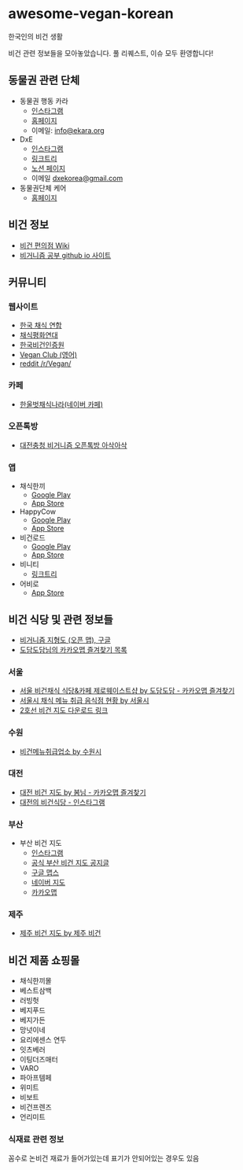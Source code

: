 # awesome-vegan-korean

한국인의 비건 생활

비건 관련 정보들을 모아놓았습니다. 풀 리퀘스트, 이슈 모두 환영합니다!

## 동물권 관련 단체

* 동물권 행동 카라
  * [인스타그램](https://www.instagram.com/animal_kara/)
  * [홈페이지](https://www.ekara.org/)
  * 이메일: <info@ekara.org>
* DxE
  * [인스타그램](https://www.instagram.com/dxekorea/)
  * [링크트리](https://linktr.ee/dxekorea)
  * [노션 페이지](https://atlantic-egret-d5a.notion.site/DxE-ebfff13c325844fda4492360977ae6e7)
  * 이메일 <dxekorea@gmail.com>
* 동물권단체 케어
  * [홈페이지](https://fromcare.org/)

## 비건 정보 

* [비건 편의점 Wiki](http://ko.veganism.wikidok.net/)
* [비거니즘 공부 github io 사이트](https://veganstudies.github.io/)

## 커뮤니티

### 웹사이트

* [한국 채식 연합](https://www.vege.or.kr/)
* [채식평화연대](https://vegpeace.imweb.me/)
* [한국비건인증원](http://vegan-korea.com/)
* [Vegan Club (영어)](https://veganclub.co/)
* [reddit /r/Vegan/](https://www.reddit.com/r/vegan/)

### 카페

* [한울벗채식나라(네이버 카페)](https://cafe.naver.com/ululul)

### 오픈톡방

* [대전충청 비거니즘 오픈톡방 아삭아삭](https://open.kakao.com/o/gcXNlbnb)

### 앱

* 채식한끼
  * [Google Play](https://play.google.com/store/apps/details?id=com.BeyondNext.VRestaurant)
  * [App Store](https://apple.co/3Qma19g)
* HappyCow
  * [Google Play](https://play.google.com/store/apps/details?id=com.hcceg.veg.compassionfree)
  * [App Store](https://apple.co/2n3sNti)
* 비건로드
  * [Google Play](https://play.google.com/store/apps/details?id=jomelong.veganroad)
  * [App Store](https://apple.co/2s3DyOx)
* 비니티
  * [링크트리](https://linktr.ee/Vinity_official)
* 어비로
  * [App Store](https://apple.co/3LYInhO)

## 비건 식당 및 관련 정보들

* [비거니즘 지형도 (오픈 맵), 구글](https://www.google.com/maps/d/viewer?mid=1Xk83sBun2GBnN_qrAriBx2vQTrQggpr-&hl=ko&usp=sharing)
* [도담도담님의 카카오맵 즐겨찾기 목록](https://map.kakao.com/?map_type=TYPE_MAP&folderid=498197&target=other&page=bookmark)

### 서울

* [서울 비건채식 식당&카페 제로웨이스트샵 by 도담도담 - 카카오맵 즐겨찾기](http://kko.to/Ocp8zPahJ)
* [서울시 채식 메뉴 취급 음식점 현황 by 서울시](https://news.seoul.go.kr/welfare/public_health/status-of-vegetarian-restaurants)
* [2호선 비건 지도 다운로드 링크](https://drive.google.com/file/d/1Q-9n05xPpbHR97FojJikHDOC4DVOc8sm/view)

### 수원

* [비건메뉴취급업소 by 수원시](https://www.suwon.go.kr/sw-www/deptHome/dep_env/env_06/env_04_10_03.jsp;jsessionid=JN4o57Rii8B5JvGQGa0lPM61d0dHCtO9xCeqnpE1Q100tOaI7YXKqaB7EGgCjADl.WAS_servlet_engine1)

### 대전

* [대전 비건 지도 by 봄님 - 카카오맵 즐겨찾기](http://kko.to/5MSZGmbGD)
* [대전의 비건식당 - 인스타그램](https://www.instagram.com/vegan_in_daejeon/)

### 부산

* 부산 비건 지도
  * [인스타그램](https://www.instagram.com/busan_vegan_map/)
  * [공식 부산 비건 지도 공지글](https://blog.naver.com/l0veit1fwemadeit/222552156303)
  * [구글 맵스](https://goo.gl/maps/rW58rbbyitpaBoMK7)
  * [네이버 지도](https://naver.me/GHEunOMO)
  * [카카오맵](http://kko.to/pzEZIRSfp)

### 제주

* [제주 비건 지도 by 제주 비건](http://www.jejuvegan.com/vegan_map)

## 비건 제품 쇼핑몰

* 채식한끼몰
* 베스트삼백
* 러빙헛
* 베지푸드
* 베지가든
* 망넛이네
* 요리에센스 연두
* 잇츠베러
* 이팅더즈매터
* VARO
* 파아프템페
* 위미트
* 비보트
* 비건프렌즈
* 언리미트

### 식재료 관련 정보

꼼수로 논비건 재료가 들어가있는데 표기가 안되어있는 경우도 있음
